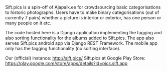 Sift.pics is a spin-off of Ajapaik.ee for crowdsourcing basic categorisations to historic photographs. Users have to make binary categorisations (out of currently 7 pairs) whether a picture is interior or exterior, has one person or many people on it etc.

The code hosted here is a Django application implementing the tagging and also sorting functionality for the albums added to Sift.pics. The app also serves Sift.pics android app via Django REST Framework. The mobile app only has the tagging functionality (no sorting interface).

Our (official) instance: http://sift.pics/
Sift.pics at Google Play Store:
https://play.google.com/store/apps/details?id=pics.sift.app
